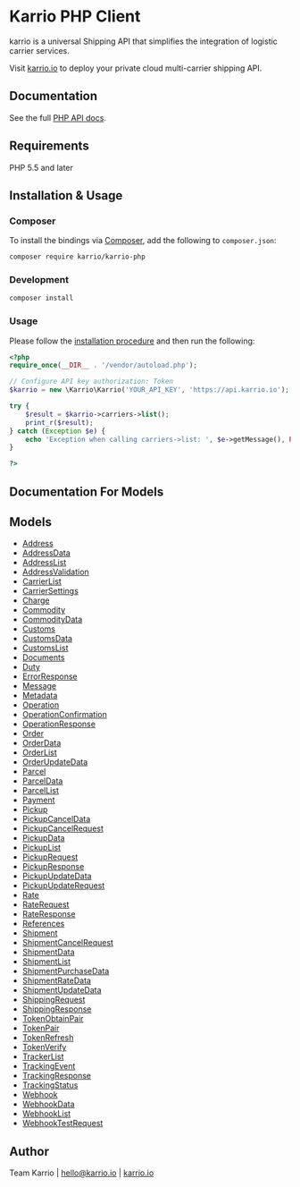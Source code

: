 # Karrio PHP Client

karrio is a universal Shipping API that simplifies the integration of logistic carrier services.

Visit [karrio.io](https://karrio.io) to deploy your private cloud multi-carrier shipping API.

## Documentation

See the full [PHP API docs](https://docs.karrio.io/reference/).

## Requirements

PHP 5.5 and later

## Installation & Usage

### Composer

To install the bindings via [Composer](http://getcomposer.org/), add the following to `composer.json`:

```bash
composer require karrio/karrio-php
```

### Development

```bash
composer install
```

### Usage

Please follow the [installation procedure](#installation--usage) and then run the following:

```php
<?php
require_once(__DIR__ . '/vendor/autoload.php');

// Configure API key authorization: Token
$karrio = new \Karrio\Karrio('YOUR_API_KEY', 'https://api.karrio.io');

try {
    $result = $karrio->carriers->list();
    print_r($result);
} catch (Exception $e) {
    echo 'Exception when calling carriers->list: ', $e->getMessage(), PHP_EOL;
}

?>
```

## Documentation For Models

## Models

- [Address](docs/Model/Address.md)
- [AddressData](docs/Model/AddressData.md)
- [AddressList](docs/Model/AddressList.md)
- [AddressValidation](docs/Model/AddressValidation.md)
- [CarrierList](docs/Model/CarrierList.md)
- [CarrierSettings](docs/Model/CarrierSettings.md)
- [Charge](docs/Model/Charge.md)
- [Commodity](docs/Model/Commodity.md)
- [CommodityData](docs/Model/CommodityData.md)
- [Customs](docs/Model/Customs.md)
- [CustomsData](docs/Model/CustomsData.md)
- [CustomsList](docs/Model/CustomsList.md)
- [Documents](docs/Model/Documents.md)
- [Duty](docs/Model/Duty.md)
- [ErrorResponse](docs/Model/ErrorResponse.md)
- [Message](docs/Model/Message.md)
- [Metadata](docs/Model/Metadata.md)
- [Operation](docs/Model/Operation.md)
- [OperationConfirmation](docs/Model/OperationConfirmation.md)
- [OperationResponse](docs/Model/OperationResponse.md)
- [Order](docs/Model/Order.md)
- [OrderData](docs/Model/OrderData.md)
- [OrderList](docs/Model/OrderList.md)
- [OrderUpdateData](docs/Model/OrderUpdateData.md)
- [Parcel](docs/Model/Parcel.md)
- [ParcelData](docs/Model/ParcelData.md)
- [ParcelList](docs/Model/ParcelList.md)
- [Payment](docs/Model/Payment.md)
- [Pickup](docs/Model/Pickup.md)
- [PickupCancelData](docs/Model/PickupCancelData.md)
- [PickupCancelRequest](docs/Model/PickupCancelRequest.md)
- [PickupData](docs/Model/PickupData.md)
- [PickupList](docs/Model/PickupList.md)
- [PickupRequest](docs/Model/PickupRequest.md)
- [PickupResponse](docs/Model/PickupResponse.md)
- [PickupUpdateData](docs/Model/PickupUpdateData.md)
- [PickupUpdateRequest](docs/Model/PickupUpdateRequest.md)
- [Rate](docs/Model/Rate.md)
- [RateRequest](docs/Model/RateRequest.md)
- [RateResponse](docs/Model/RateResponse.md)
- [References](docs/Model/References.md)
- [Shipment](docs/Model/Shipment.md)
- [ShipmentCancelRequest](docs/Model/ShipmentCancelRequest.md)
- [ShipmentData](docs/Model/ShipmentData.md)
- [ShipmentList](docs/Model/ShipmentList.md)
- [ShipmentPurchaseData](docs/Model/ShipmentPurchaseData.md)
- [ShipmentRateData](docs/Model/ShipmentRateData.md)
- [ShipmentUpdateData](docs/Model/ShipmentUpdateData.md)
- [ShippingRequest](docs/Model/ShippingRequest.md)
- [ShippingResponse](docs/Model/ShippingResponse.md)
- [TokenObtainPair](docs/Model/TokenObtainPair.md)
- [TokenPair](docs/Model/TokenPair.md)
- [TokenRefresh](docs/Model/TokenRefresh.md)
- [TokenVerify](docs/Model/TokenVerify.md)
- [TrackerList](docs/Model/TrackerList.md)
- [TrackingEvent](docs/Model/TrackingEvent.md)
- [TrackingResponse](docs/Model/TrackingResponse.md)
- [TrackingStatus](docs/Model/TrackingStatus.md)
- [Webhook](docs/Model/Webhook.md)
- [WebhookData](docs/Model/WebhookData.md)
- [WebhookList](docs/Model/WebhookList.md)
- [WebhookTestRequest](docs/Model/WebhookTestRequest.md)

## Author

Team Karrio | hello@karrio.io | [karrio.io](https://karrio.io)

